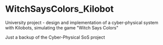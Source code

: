 # WitchSaysColors_Kilobot
University project - design and implementation of a cyber-physical system with Kilobots, simulating the game "Witch Says Colors"

Just a backup of the Cyber-Physical SoS project
